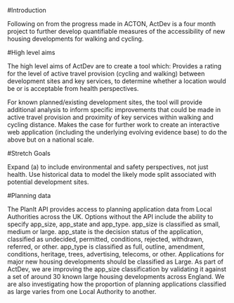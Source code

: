 #Introduction

Following on from the progress made in ACTON, ActDev is a four month project to further develop quantifiable measures of the accessibility of new housing developments for walking and cycling.


#High level aims

The high level aims of ActDev are to create a tool which:
Provides a rating for the level of active travel provision (cycling and walking) between development sites and key services, to determine whether a location would be or is acceptable from health perspectives.

For known planned/existing development sites, the tool will provide additional analysis to inform specific improvements that could be made in active travel provision and proximity of key services within walking and cycling distance.
Makes the case for further work to create an interactive web application (including the underlying evolving evidence base) to do the above but on a national scale.

#Stretch Goals

Expand (a) to include environmental and safety perspectives, not just health.
Use historical data to model the likely mode split associated with potential development sites.

#Planning data

The PlanIt API provides access to planning application data from Local Authorities across the UK. Options without the API include the ability to specify app_size, app_state and app_type.
app_size is classified as small, medium or large.
app_state is the decision status of the application, classified as undecided, permitted, conditions, rejected, withdrawn, referred, or other.
app_type is classified as full, outline, amendment, conditions, heritage, trees, advertising, telecoms, or other.
Applications for major new housing developments should be classified as Large. As part of ActDev, we are improving the app_size classification by validating it against a set of around 30 known large housing developments across England. We are also investigating how the proportion of planning applications classified as large varies from one Local Authority to another.
